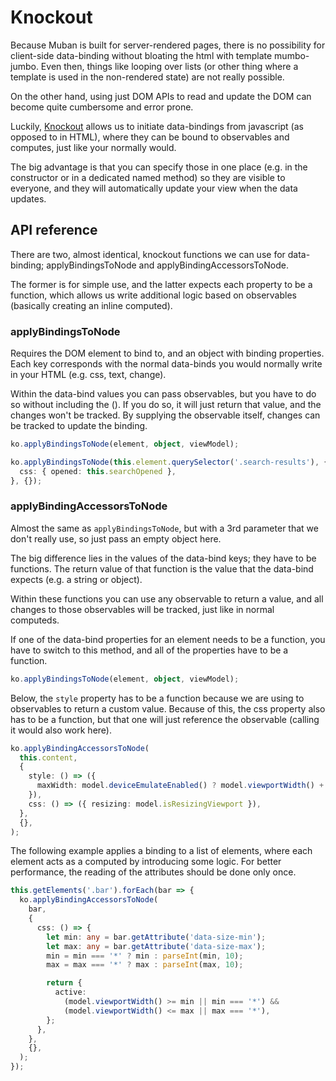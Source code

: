 # Knockout

Because Muban is built for server-rendered pages, there is no possibility for client-side
data-binding without bloating the html with template mumbo-jumbo. Even then, things like looping
over lists (or other thing where a template is used in the non-rendered state) are not really
possible.

On the other hand, using just DOM APIs to read and update the DOM can become quite cumbersome and
error prone.

Luckily, [Knockout](https://knockoutjs.com/) allows us to initiate data-bindings from javascript (as
opposed to in HTML), where they can be bound to observables and computes, just like your normally
would.

The big advantage is that you can specify those in one place (e.g. in the constructor or in a
dedicated named method) so they are visible to everyone, and they will automatically update your
view when the data updates.

## API reference

There are two, almost identical, knockout functions we can use for data-binding; applyBindingsToNode
and applyBindingAccessorsToNode.

The former is for simple use, and the latter expects each property to be a function, which allows us
write additional logic based on observables (basically creating an inline computed).

### applyBindingsToNode

Requires the DOM element to bind to, and an object with binding properties. Each key corresponds
with the normal data-binds you would normally write in your HTML (e.g. css, text, change).

Within the data-bind values you can pass observables, but you have to do so without including the
(). If you do so, it will just return that value, and the changes won't be tracked. By supplying the
observable itself, changes can be tracked to update the binding.

```typescript
ko.applyBindingsToNode(element, object, viewModel);
```

```typescript
ko.applyBindingsToNode(this.element.querySelector('.search-results'), {
  css: { opened: this.searchOpened },
}, {});
```

### applyBindingAccessorsToNode

Almost the same as `applyBindingsToNode`, but with a 3rd parameter that we don't really use, so just
pass an empty object here.

The big difference lies in the values of the data-bind keys; they have to be functions. The return
value of that function is the value that the data-bind expects (e.g. a string or object).

Within these functions you can use any observable to return a value, and all changes to those
observables will be tracked, just like in normal computeds.

If one of the data-bind properties for an element needs to be a function, you have to switch to this
method, and all of the properties have to be a function.

```typescript
ko.applyBindingsToNode(element, object, viewModel);
```

Below, the `style` property has to be a function because we are using to observables to return a
custom value. Because of this, the css property also has to be a function, but that one will just
reference the observable (calling it would also work here).

```typescript
ko.applyBindingAccessorsToNode(
  this.content,
  {
    style: () => ({
      maxWidth: model.deviceEmulateEnabled() ? model.viewportWidth() + 'px' : '100%',
    }),
    css: () => ({ resizing: model.isResizingViewport }),
  },
  {},
);
```

The following example applies a binding to a list of elements, where each element acts as a computed
by introducing some logic. For better performance, the reading of the attributes should be done only
once.

```typescript
this.getElements('.bar').forEach(bar => {
  ko.applyBindingAccessorsToNode(
    bar,
    {
      css: () => {
        let min: any = bar.getAttribute('data-size-min');
        let max: any = bar.getAttribute('data-size-max');
        min = min === '*' ? min : parseInt(min, 10);
        max = max === '*' ? max : parseInt(max, 10);

        return {
          active:
            (model.viewportWidth() >= min || min === '*') &&
            (model.viewportWidth() <= max || max === '*'),
        };
      },
    },
    {},
  );
});
```
